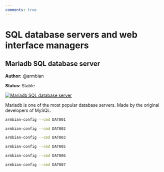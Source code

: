 ```yaml
---
comments: true
---
```


# SQL database servers and web interface managers

## Mariadb SQL database server

**Author:** @armbian

**Status:** Stable


<!--- section image START from tools/include/images/DAT001.png --->
[![Mariadb SQL database server](/images/DAT001.png)](#)
<!--- section image STOP from tools/include/images/DAT001.png --->


<!--- header START from tools/include/markdown/DAT001-header.md --->
Mariadb is one of the most popular database servers. Made by the original developers of MySQL.

<!--- header STOP from tools/include/markdown/DAT001-header.md --->


~~~ bash title="Mariadb SQL database server:"
armbian-config --cmd DAT001
~~~


~~~ bash title="Mariadb remove:"
armbian-config --cmd DAT002
~~~


~~~ bash title="Mariadb purge with data folder:"
armbian-config --cmd DAT003
~~~


~~~ bash title="phpMyAdmin web interface manager:"
armbian-config --cmd DAT005
~~~


~~~ bash title="phpMyAdmin remove:"
armbian-config --cmd DAT006
~~~


~~~ bash title="phpMyAdmin purge with data folder:"
armbian-config --cmd DAT007
~~~
